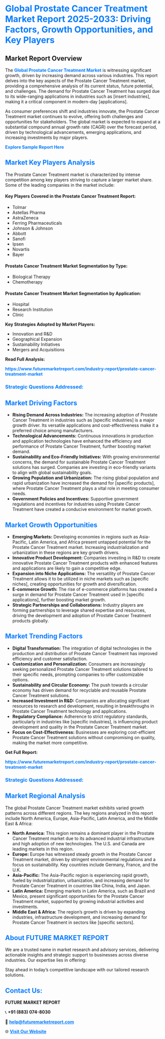 <h1 style="color: #007BFF;">Global Prostate Cancer Treatment Market Report 2025-2033: Driving Factors, Growth Opportunities, and Key Players</h1>

<section id="overview">
<h2>Market Report Overview</h2>
<p>The <a href="https://www.futuremarketreport.com/industry-report/prostate-cancer-treatment-market" style="color: #007BFF; text-decoration: none;"><strong>Global Prostate Cancer Treatment Market</strong></a> is witnessing significant growth, driven by increasing demand across various industries. This report delves into the key aspects of the Prostate Cancer Treatment market, providing a comprehensive analysis of its current status, future potential, and challenges. The demand for Prostate Cancer Treatment has surged due to its wide-ranging applications in industries such as [insert industries], making it a critical component in modern-day [applications].</p>
<p>As consumer preferences shift and industries innovate, the Prostate Cancer Treatment market continues to evolve, offering both challenges and opportunities for stakeholders. The global market is expected to expand at a substantial compound annual growth rate (CAGR) over the forecast period, driven by technological advancements, emerging applications, and increasing investments by major players.</p>
</section>

<section id="overview">
<p><a href="https://www.futuremarketreport.com/request-sample/reportId=109812" style="color: #007BFF; text-decoration: none;"><strong>Explore Sample Report Here</strong></a></p>
</section>

<section id="key-players">
<h2 style="color: #007BFF;">Market Key Players Analysis</h2>
<p>The Prostate Cancer Treatment market is characterized by intense competition among key players striving to capture a larger market share. Some of the leading companies in the market include:</p>
<h4>Key Players Covered in the Prostate Cancer Treatment Report:</h4>
<ul><li>Tolmar</li><li>Astellas Pharma</li><li>AstraZeneca</li><li>Ferring Pharmaceuticals</li><li>Johnson &amp; Johnson</li><li>Abbott</li><li>Sanofi</li><li>Ipsen</li><li>Novartis</li><li>Bayer</li></ul>
<h4>Prostate Cancer Treatment Market Segmentation by Type:</h4>
<ul><li>Biological Therapy</li><li>Chemotherapy</li></ul>

<h4>Prostate Cancer Treatment Market Segmentation by Application:</h4>
<ul><li>Hospital</li><li>Research Institution</li><li>Clinic</li></ul>
<p><strong>Key Strategies Adopted by Market Players:</strong></p>
<ul>
<li>Innovation and R&D</li>
<li>Geographical Expansion</li>
<li>Sustainability Initiatives</li>
<li>Mergers and Acquisitions</li>
</ul>
</section>

<section>
<p><strong>Read Full Analysis: </strong></p><a href="https://www.futuremarketreport.com/industry-report/prostate-cancer-treatment-market" style="color: #007BFF; text-decoration: none;"><strong>https://www.futuremarketreport.com/industry-report/prostate-cancer-treatment-market</strong></a>
<h3 style="color: #007BFF;">Strategic Questions Addressed:</h3>
</section>

<section id="driving-factors">
<h2 style="color: #007BFF;">Market Driving Factors</h2>
<ul>
<li><strong>Rising Demand Across Industries:</strong> The increasing adoption of Prostate Cancer Treatment in industries such as [specific industries] is a major growth driver. Its versatile applications and cost-effectiveness make it a preferred choice among manufacturers.</li>
<li><strong>Technological Advancements:</strong> Continuous innovations in production and application technologies have enhanced the efficiency and performance of Prostate Cancer Treatment, further boosting market demand.</li>
<li><strong>Sustainability and Eco-Friendly Initiatives:</strong> With growing environmental concerns, the demand for sustainable Prostate Cancer Treatment solutions has surged. Companies are investing in eco-friendly variants to align with global sustainability goals.</li>
<li><strong>Growing Population and Urbanization:</strong> The rising global population and rapid urbanization have increased the demand for [specific products], where Prostate Cancer Treatment plays a vital role in meeting consumer needs.</li>
<li><strong>Government Policies and Incentives:</strong> Supportive government regulations and incentives for industries using Prostate Cancer Treatment have created a conducive environment for market growth.</li>
</ul>
</section>

<section id="growth-opportunities">
<h2 style="color: #007BFF;">Market Growth Opportunities</h2>
<ul>
<li><strong>Emerging Markets:</strong> Developing economies in regions such as Asia-Pacific, Latin America, and Africa present untapped potential for the Prostate Cancer Treatment market. Increasing industrialization and urbanization in these regions are key growth drivers.</li>
<li><strong>Innovative Product Development:</strong> Companies investing in R&D to create innovative Prostate Cancer Treatment products with enhanced features and applications are likely to gain a competitive edge.</li>
<li><strong>Expansion into Niche Applications:</strong> The versatility of Prostate Cancer Treatment allows it to be utilized in niche markets such as [specific niches], creating opportunities for growth and diversification.</li>
<li><strong>E-commerce Growth:</strong> The rise of e-commerce platforms has created a surge in demand for Prostate Cancer Treatment used in [specific applications], further boosting market growth.</li>
<li><strong>Strategic Partnerships and Collaborations:</strong> Industry players are forming partnerships to leverage shared expertise and resources, driving the development and adoption of Prostate Cancer Treatment products globally.</li>
</ul>
</section>

<section id="trending-factors">
<h2 style="color: #007BFF;">Market Trending Factors</h2>
<ul>
<li><strong>Digital Transformation:</strong> The integration of digital technologies in the production and distribution of Prostate Cancer Treatment has improved efficiency and customer satisfaction.</li>
<li><strong>Customization and Personalization:</strong> Consumers are increasingly seeking personalized Prostate Cancer Treatment solutions tailored to their specific needs, prompting companies to offer customizable options.</li>
<li><strong>Sustainability and Circular Economy:</strong> The push towards a circular economy has driven demand for recyclable and reusable Prostate Cancer Treatment solutions.</li>
<li><strong>Increased Investment in R&D:</strong> Companies are allocating significant resources to research and development, resulting in breakthroughs in Prostate Cancer Treatment technology and applications.</li>
<li><strong>Regulatory Compliance:</strong> Adherence to strict regulatory standards, particularly in industries like [specific industries], is influencing product development and quality in the Prostate Cancer Treatment market.</li>
<li><strong>Focus on Cost-Effectiveness:</strong> Businesses are exploring cost-efficient Prostate Cancer Treatment solutions without compromising on quality, making the market more competitive.</li>
</ul>
</section>

<section>
<p><strong>Get Full Report: </strong></p><a href="https://www.futuremarketreport.com/industry-report/prostate-cancer-treatment-market" style="color: #007BFF; text-decoration: none;"><strong>https://www.futuremarketreport.com/industry-report/prostate-cancer-treatment-market</strong></a>
<h3 style="color: #007BFF;">Strategic Questions Addressed:</h3>
</section>


<section id="regional-analysis">
<h2 style="color: #007BFF;">Market Regional Analysis</h2>
<p>The global Prostate Cancer Treatment market exhibits varied growth patterns across different regions. The key regions analyzed in this report include North America, Europe, Asia-Pacific, Latin America, and the Middle East & Africa:</p>
<ul>
<li><strong>North America:</strong> This region remains a dominant player in the Prostate Cancer Treatment market due to its advanced industrial infrastructure and high adoption of new technologies. The U.S. and Canada are leading markets in this region.</li>
<li><strong>Europe:</strong> Europe has witnessed steady growth in the Prostate Cancer Treatment market, driven by stringent environmental regulations and a focus on sustainability. Key countries include Germany, France, and the U.K.</li>
<li><strong>Asia-Pacific:</strong> The Asia-Pacific region is experiencing rapid growth, fueled by industrialization, urbanization, and increasing demand for Prostate Cancer Treatment in countries like China, India, and Japan.</li>
<li><strong>Latin America:</strong> Emerging markets in Latin America, such as Brazil and Mexico, present significant opportunities for the Prostate Cancer Treatment market, supported by growing industrial activities and investments.</li>
<li><strong>Middle East & Africa:</strong> The region’s growth is driven by expanding industries, infrastructure development, and increasing demand for Prostate Cancer Treatment in sectors like [specific sectors].</li>
</ul>
</section>

<footer>
<h2 style="color: #007BFF;">About FUTURE MARKET REPORT</h2>
<p>We are a trusted name in market research and advisory services, delivering actionable insights and strategic support to businesses across diverse industries. Our expertise lies in offering:</p>

<p>Stay ahead in today’s competitive landscape with our tailored research solutions.</p>

<h2 style="color: #007BFF;">Contact Us:</h2>
<p><strong>FUTURE MARKET REPORT</strong></p>
<p>📞 <strong>+91 (883) 074-8030</strong></p>
<p>📧 <strong><a href="mailto:help@futuremarketreport.com" style="color: #007BFF;">help@futuremarketreport.com</a></strong></p>
<p>🌐 <strong><a href="https://www.futuremarketreport.com/" style="color: #007BFF;">Visit Our Website</a></strong></p>
</footer>